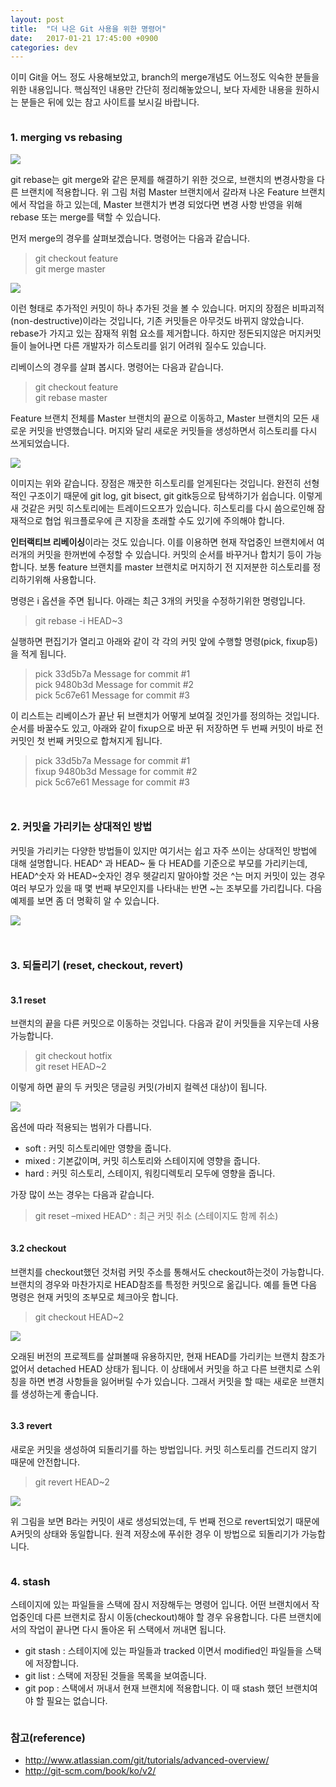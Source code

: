```yaml
---
layout: post
title:  "더 나은 Git 사용을 위한 명령어"
date:   2017-01-21 17:45:00 +0900
categories: dev
---
```


이미 Git을 어느 정도 사용해보았고, branch의 merge개념도 어느정도 익숙한 분들을 위한 내용입니다. 핵심적인 내용만 간단히 정리해놓았으니, 보다 자세한 내용을 원하시는 분들은 뒤에 있는 참고 사이트를 보시길 바랍니다.

```

```

### 1. merging vs rebasing ###

![](/assets/img/merge_before-New-Page.png)

git rebase는 git merge와 같은 문제를 해결하기 위한 것으로, 브랜치의 변경사항을 다른 브랜치에 적용합니다. 위 그림 처럼 Master 브랜치에서 갈라져 나온 Feature 브랜치에서 작업을 하고 있는데, Master 브랜치가 변경 되었다면 변경 사항 반영을 위해 rebase 또는 merge를 택할 수 있습니다.

먼저 merge의 경우를 살펴보겠습니다. 명령어는 다음과 같습니다.

> git checkout feature  
> git merge master

![](/assets/img/merge_after.png)

이런 형태로 추가적인 커밋이 하나 추가된 것을 볼 수 있습니다. 머지의 장점은 비파괴적(non-destructive)이라는 것입니다, 기존 커밋들은 아무것도 바뀌지 않았습니다. rebase가 가지고 있는 잠재적 위험 요소를 제거합니다. 하지만 정돈되지않은 머지커밋들이 늘어나면 다른 개발자가 히스토리를 읽기 어려워 질수도 있습니다.

리베이스의 경우를 살펴 봅시다. 명령어는 다음과 같습니다.

> git checkout feature  
> git rebase master

Feature 브랜치 전체를 Master 브랜치의 끝으로 이동하고, Master 브랜치의 모든 새로운 커밋을 반영했습니다. 머지와 달리 새로운 커밋들을 생성하면서 히스토리를 다시 쓰게되었습니다.

![](/assets/img/rebase.png)

이미지는 위와 같습니다. 장점은 깨끗한 히스토리를 얻게된다는 것입니다. 완전히 선형적인 구조이기 때문에 git log, git bisect, git gitk등으로 탐색하기가 쉽습니다. 이렇게 새 것같은 커밋 히스토리에는 트레이드오프가 있습니다. 히스토리를 다시 씀으로인해 잠재적으로 협업 워크플로우에 큰 지장을 초래할 수도 있기에 주의해야 합니다.

**인터랙티브 리베이싱**이라는 것도 있습니다. 이를 이용하면 현재 작업중인 브랜치에서 여러개의 커밋을 한꺼번에 수정할 수 있습니다. 커밋의 순서를 바꾸거나 합치기 등이 가능합니다. 보통 feature 브랜치를 master 브랜치로 머지하기 전 지저분한 히스토리를 정리하기위해 사용합니다.

명령은 i 옵션을 주면 됩니다. 아래는 최근 3개의 커밋을 수정하기위한 명령입니다.

> git rebase -i HEAD~3

실행하면 편집기가 열리고 아래와 같이 각 각의 커밋 앞에 수행할 명령(pick, fixup등)을 적게 됩니다.

> pick 33d5b7a Message for commit #1  
> pick 9480b3d Message for commit #2  
> pick 5c67e61 Message for commit #3

이 리스트는 리베이스가 끝난 뒤 브랜치가 어떻게 보여질 것인가를 정의하는 것입니다. 순서를 바꿀수도 있고, 아래와 같이 fixup으로 바꾼 뒤 저장하면 두 번째 커밋이 바로 전 커밋인 첫 번째 커밋으로 합쳐지게 됩니다.

> pick 33d5b7a Message for commit #1  
> fixup 9480b3d Message for commit #2  
> pick 5c67e61 Message for commit #3

```


```

### 2. 커밋을 가리키는 상대적인 방법 ###

커밋을 가리키는 다양한 방법들이 있지만 여기서는 쉽고 자주 쓰이는 상대적인 방법에 대해 설명합니다. HEAD^ 과 HEAD~ 둘 다 HEAD를 기준으로 부모를 가리키는데, HEAD^숫자 와 HEAD~숫자인 경우 헷갈리지 말아야할 것은 ^는 머지 커밋이 있는 경우 여러 부모가 있을 때 몇 번째 부모인지를 나타내는 반면 ~는 조부모를 가리킵니다. 다음 예제를 보면 좀 더 명확히 알 수 있습니다.

![](/assets/img/ref.png)

```


```

### 3. 되돌리기 (reset, checkout, revert)
```

```
#### 3.1 reset

브랜치의 끝을 다른 커밋으로 이동하는 것입니다. 다음과 같이 커밋들을 지우는데 사용 가능합니다.

> git checkout hotfix  
> git reset HEAD~2

이렇게 하면 끝의 두 커밋은 댕글링 커밋(가비지 컬렉션 대상)이 됩니다.

![](/assets/img/reset.png)

옵션에 따라 적용되는 범위가 다릅니다.

* soft : 커밋 히스토리에만 영향을 줍니다.
* mixed : 기본값이며, 커밋 히스토리와 스테이지에 영향을 줍니다.
* hard : 커밋 히스토리, 스테이지, 워킹디렉토리 모두에 영향을 줍니다.

가장 많이 쓰는 경우는 다음과 같습니다.

> git reset –mixed HEAD^ : 최근 커밋 취소 (스테이지도 함께 취소)

```

```
#### 3.2 checkout

브랜치를 checkout했던 것처럼 커밋 주소를 통해서도 checkout하는것이 가능합니다. 브랜치의 경우와 마찬가지로 HEAD참조를 특정한 커밋으로 옮깁니다. 예를 들면 다음 명령은 현재 커밋의 조부모로 체크아웃 합니다.

> git checkout HEAD~2

![](/assets/img/checkout.png)

오래된 버전의 프로젝트를 살펴볼때 유용하지만, 현재 HEAD를 가리키는 브랜치 참조가 없어서 detached HEAD 상태가 됩니다. 이 상태에서 커밋을 하고 다른 브랜치로 스위칭을 하면 변경 사항들을 잃어버릴 수가 있습니다. 그래서 커밋을 할 때는 새로운 브랜치를 생성하는게 좋습니다.

```

```
#### 3.3 revert

새로운 커밋을 생성하여 되돌리기를 하는 방법입니다. 커밋 히스토리를 건드리지 않기 때문에 안전합니다.

> git revert HEAD~2

![](/assets/img/revert.png)

위 그림을 보면 B라는 커밋이 새로 생성되었는데, 두 번째 전으로 revert되었기 때문에 A커밋의 상태와 동일합니다. 원격 저장소에 푸쉬한 경우 이 방법으로 되돌리기가 가능합니다.

```

```
### 4. stash

스테이지에 있는 파일들을 스택에 잠시 저장해두는 명령어 입니다. 어떤 브랜치에서 작업중인데 다른 브랜치로 잠시 이동(checkout)해야 할 경우 유용합니다. 다른 브랜치에서의 작업이 끝나면 다시 돌아온 뒤 스택에서 꺼내면 됩니다.

* git stash : 스테이지에 있는 파일들과 tracked 이면서 modified인 파일들을 스택에 저장합니다.
* git list : 스택에 저장된 것들을 목록을 보여줍니다.
* git pop : 스택에서 꺼내서 현재 브랜치에 적용합니다. 이 때 stash 했던 브랜치여야 할 필요는 없습니다.

```

```
### 참고(reference)

- <http://www.atlassian.com/git/tutorials/advanced-overview/>
- <http://git-scm.com/book/ko/v2/>
